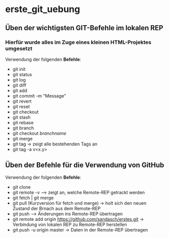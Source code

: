 # erste_git_uebung
## Üben der wichtigsten GIT-Befehle im lokalen REP
### Hierfür wurde alles im Zuge eines kleinen HTML-Projektes umgesetzt
Verwendung der folgenden **Befehle**:
- git init
- git status
- git log
- git diff
- git add
- git commit -m "Message"
- git revert
- git reset
- git checkout
- git stash
- git rebase
- git branch
- git checkout _branchname_
- git merge
- git tag  -> zeigt alle bestehenden Tags an
- git tag -a v<x.y>

## Üben der Befehle für die Verwendung von GitHub
Verwendung der folgenden **Befehle**:

 - git clone
 - git remote -v --> zeigt an, welche Remote-REP getrackt werden
 - git fetch | git merge
 - git pull (Kurzversion für fetch und merge)  -> holt sich den neuen Zustand der Brnach aus dem Remote-REP
 - git push  --> Änderungen ins Remote-REP übertragen
 - git remote add origin https://github.com/sandasch/erstes.git  -> Verbindung von lokalen REP zu Remote-REP herstellen
 - git push -u origin master -> Daten in der Remote-REP übertragen
   
